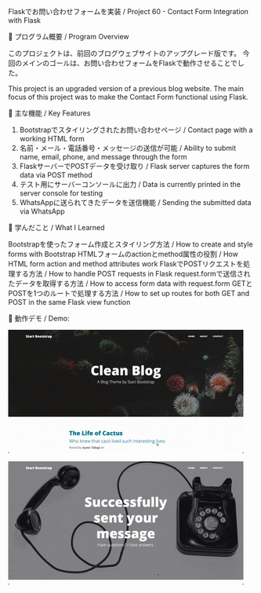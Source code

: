 Flaskでお問い合わせフォームを実装 / Project 60 - Contact Form Integration with Flask

📌 プログラム概要 / Program Overview

このプロジェクトは、前回のブログウェブサイトのアップグレード版です。
今回のメインのゴールは、お問い合わせフォームをFlaskで動作させることでした。

This project is an upgraded version of a previous blog website.
The main focus of this project was to make the Contact Form functional using Flask.

📌 主な機能 / Key Features
1. Bootstrapでスタイリングされたお問い合わせページ / Contact page with a working HTML form
2. 名前・メール・電話番号・メッセージの送信が可能 / Ability to submit name, email, phone, and message through the form
3. FlaskサーバーでPOSTデータを受け取り / Flask server captures the form data via POST method
4. テスト用にサーバーコンソールに出力 / Data is currently printed in the server console for testing
5. WhatsAppに送られてきたデータを送信機能 / Sending the submitted data via WhatsApp

📌 学んだこと / What I Learned

Bootstrapを使ったフォーム作成とスタイリング方法 / How to create and style forms with Bootstrap
HTMLフォームのactionとmethod属性の役割 / How HTML form action and method attributes work
FlaskでPOSTリクエストを処理する方法 / How to handle POST requests in Flask
request.formで送信されたデータを取得する方法 / How to access form data with request.form
GETとPOSTを1つのルートで処理する方法 / How to set up routes for both GET and POST in the same Flask view function

📸 動作デモ / Demo:

![Contact Page](./static/assets/contact.gif)

![WhatsApp Page](./static/assets/whatsapp.gif)
